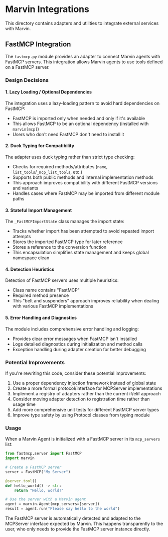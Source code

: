 # Marvin Integrations

This directory contains adapters and utilities to integrate external services with Marvin.

## FastMCP Integration

The `fastmcp.py` module provides an adapter to connect Marvin agents with FastMCP servers. This integration allows Marvin agents to use tools defined on a FastMCP server.

### Design Decisions

#### 1. Lazy Loading / Optional Dependencies

The integration uses a lazy-loading pattern to avoid hard dependencies on FastMCP:

- FastMCP is imported only when needed and only if it's available
- This allows FastMCP to be an optional dependency (installed with `marvin[mcp]`)
- Users who don't need FastMCP don't need to install it

#### 2. Duck Typing for Compatibility

The adapter uses duck typing rather than strict type checking:

- Checks for required methods/attributes (`name`, `list_tools`/`_mcp_list_tools`, etc.)
- Supports both public methods and internal implementation methods
- This approach improves compatibility with different FastMCP versions and variants
- Handles cases where FastMCP may be imported from different module paths

#### 3. Stateful Import Management

The `_FastMCPImportState` class manages the import state:

- Tracks whether import has been attempted to avoid repeated import attempts
- Stores the imported FastMCP type for later reference
- Stores a reference to the conversion function
- This encapsulation simplifies state management and keeps global namespace clean

#### 4. Detection Heuristics

Detection of FastMCP servers uses multiple heuristics:

- Class name contains "FastMCP"
- Required method presence
- This "belt and suspenders" approach improves reliability when dealing with various FastMCP implementations

#### 5. Error Handling and Diagnostics

The module includes comprehensive error handling and logging:

- Provides clear error messages when FastMCP isn't installed
- Logs detailed diagnostics during initialization and method calls
- Exception handling during adapter creation for better debugging

### Potential Improvements

If you're rewriting this code, consider these potential improvements:

1. Use a proper dependency injection framework instead of global state
2. Create a more formal protocol/interface for MCPServer implementations
3. Implement a registry of adapters rather than the current if/elif approach
4. Consider moving adapter detection to registration time rather than usage time
5. Add more comprehensive unit tests for different FastMCP server types
6. Improve type safety by using Protocol classes from typing module

### Usage

When a Marvin Agent is initialized with a FastMCP server in its `mcp_servers` list:

```python
from fastmcp.server import FastMCP
import marvin

# Create a FastMCP server
server = FastMCP("My Server")

@server.tool()
def hello_world() -> str:
    return "Hello, world!"

# Use the server with a Marvin agent
agent = marvin.Agent(mcp_servers=[server])
result = agent.run("Please say hello to the world")
```

The FastMCP server is automatically detected and adapted to the MCPServer interface expected by Marvin. This happens transparently to the user, who only needs to provide the FastMCP server instance directly.